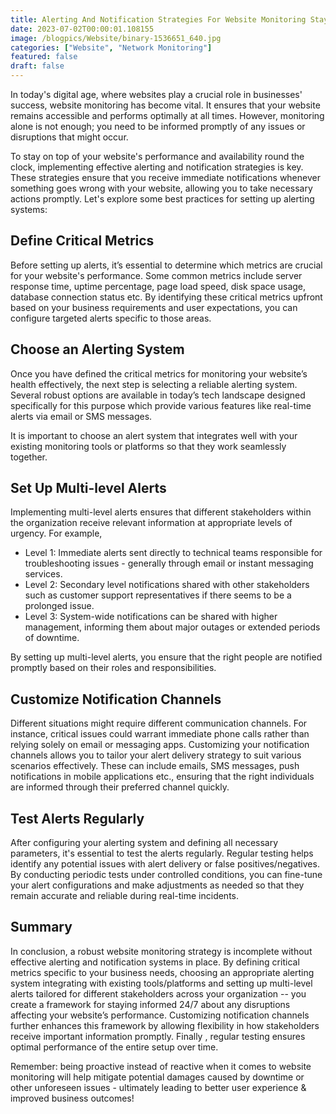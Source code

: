 ```yaml
---
title: Alerting And Notification Strategies For Website Monitoring Staying Informed 24 7
date: 2023-07-02T00:00:01.108155
image: /blogpics/Website/binary-1536651_640.jpg
categories: ["Website", "Network Monitoring"]
featured: false
draft: false
---
```

In today's digital age, where websites play a crucial role in businesses' success, website monitoring has become vital. It ensures that your website remains accessible and performs optimally at all times. However, monitoring alone is not enough; you need to be informed promptly of any issues or disruptions that might occur.

To stay on top of your website's performance and availability round the clock, implementing effective alerting and notification strategies is key. These strategies ensure that you receive immediate notifications whenever something goes wrong with your website, allowing you to take necessary actions promptly. Let's explore some best practices for setting up alerting systems:

## Define Critical Metrics
Before setting up alerts, it’s essential to determine which metrics are crucial for your website's performance. Some common metrics include server response time, uptime percentage, page load speed, disk space usage, database connection status etc.
By identifying these critical metrics upfront based on your business requirements and user expectations, you can configure targeted alerts specific to those areas.

## Choose an Alerting System
Once you have defined the critical metrics for monitoring your website’s health effectively, the next step is selecting a reliable alerting system.
Several robust options are available in today’s tech landscape designed specifically for this purpose which provide various features like real-time alerts via email or SMS messages.

It is important to choose an alert system that integrates well with your existing monitoring tools or platforms so that they work seamlessly together.

## Set Up Multi-level Alerts
Implementing multi-level alerts ensures that different stakeholders within the organization receive relevant information at appropriate levels of urgency.
For example,
- Level 1: Immediate alerts sent directly to technical teams responsible for troubleshooting issues - generally through email or instant messaging services.
- Level 2: Secondary level notifications shared with other stakeholders such as customer support representatives if there seems to be a prolonged issue.
- Level 3: System-wide notifications can be shared with higher management, informing them about major outages or extended periods of downtime.

By setting up multi-level alerts, you ensure that the right people are notified promptly based on their roles and responsibilities.

## Customize Notification Channels
Different situations might require different communication channels. For instance, critical issues could warrant immediate phone calls rather than relying solely on email or messaging apps.
Customizing your notification channels allows you to tailor your alert delivery strategy to suit various scenarios effectively. These can include emails, SMS messages, push notifications in mobile applications etc., ensuring that the right individuals are informed through their preferred channel quickly.

## Test Alerts Regularly
After configuring your alerting system and defining all necessary parameters, it's essential to test the alerts regularly.
Regular testing helps identify any potential issues with alert delivery or false positives/negatives. By conducting periodic tests under controlled conditions, you can fine-tune your alert configurations and make adjustments as needed so that they remain accurate and reliable during real-time incidents.

## Summary
In conclusion, a robust website monitoring strategy is incomplete without effective alerting and notification systems in place. By defining critical metrics specific to your business needs, choosing an appropriate alerting system integrating with existing tools/platforms and setting up multi-level alerts tailored for different stakeholders across your organization -- you create a framework for staying informed 24/7 about any disruptions affecting your website’s performance.
Customizing notification channels further enhances this framework by allowing flexibility in how stakeholders receive important information promptly. Finally , regular testing ensures optimal performance of the entire setup over time.

Remember: being proactive instead of reactive when it comes to website monitoring will help mitigate potential damages caused by downtime or other unforeseen issues - ultimately leading to better user experience & improved business outcomes!